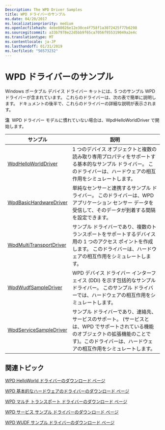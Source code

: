 ```yaml
---
Description: The WPD Driver Samples
title: WPD ドライバーのサンプル
ms.date: 04/20/2017
ms.localizationpriority: medium
ms.openlocfilehash: 4ebe80026e12e30ce4f758f1a3072425f77b6298
ms.sourcegitcommit: a33b7978e22d5bb9f65ca7056f955319049a2e4c
ms.translationtype: MT
ms.contentlocale: ja-JP
ms.lasthandoff: 01/31/2019
ms.locfileid: "56573232"
---
```

# <a name="the-wpd-driver-samples"></a>WPD ドライバーのサンプル


Windows ポータブル デバイス ドライバー キットには、5 つのサンプル WPD ドライバーが含まれています。 これらのドライバーは、次の表で簡単に説明します。 ドキュメントの後半で、これらのドライバーの詳細な説明が表示されます。

**注**  WPD ドライバー モデルに慣れていない場合は、WpdHelloWorldDriver で開始します。

 

| サンプル                                                            | 説明                                                                                                                                                                                    |
|-------------------------------------------------------------------|------------------------------------------------------------------------------------------------------------------------------------------------------------------------------------------------|
| [WpdHelloWorldDriver](the-sample-driver-architecture.md)         | 1 つのデバイス オブジェクトと複数の読み取り専用プロパティをサポートする基本的なサンプル ドライバー。 このドライバーは、ハードウェアの相互作用をシミュレートします。                                                      |
| [WpdBasicHardwareDriver](the-wpdbasichardwaredriver-sample.md)   | 単純なセンサーと連携するサンプル ドライバー。 このドライバーは、WPD アプリケーション センサー データを受信して、そのデータが到着する間隔を設定できます。                             |
| [WpdMultiTransportDriver](the-wpdmultitransportdriver-sample.md) | サンプル ドライバーであり、複数のトランスポートをサポートするデバイス用の 1 つのアクセス ポイントを作成します。 このドライバーは、ハードウェアの相互作用をシミュレートします。                              |
| [WpdWudfSampleDriver](the-wpdwudfsampledriver-sample.md)         | WPD デバイス ドライバー インターフェイス (DDI) を示す包括的なサンプル ドライバー。 このサンプル ドライバーでは、ハードウェアの相互作用をシミュレートします。                                                      |
| [WpdServiceSampleDriver](the-wpdservicesampledriver-sample.md)   | サンプル ドライバーであり、連絡先、サービスのサポート。 (サービスとは、WPD でサポートされている機能のオブジェクトの拡張機能のことです)。このドライバーは、ハードウェアの相互作用をシミュレートします。 |

 

## <a name="span-idrelatedtopicsspanrelated-topics"></a><span id="related_topics"></span>関連トピック


[WPD HelloWorld ドライバーのダウンロード ページ](https://go.microsoft.com/fwlink/p/?linkid=257508)

[WPD 基本的なハードウェアのドライバーのダウンロード ページ](https://go.microsoft.com/fwlink/p/?linkid=256221)

[WPD マルチ トランスポート ドライバーのダウンロード ページ](https://go.microsoft.com/fwlink/p/?linkid=256222)

[WPD サービス サンプル ドライバーのダウンロード ページ](https://go.microsoft.com/fwlink/p/?linkid=256223)

[WPD WUDF サンプル ドライバーのダウンロード ページ](https://go.microsoft.com/fwlink/p/?linkid=256224)

 

 






